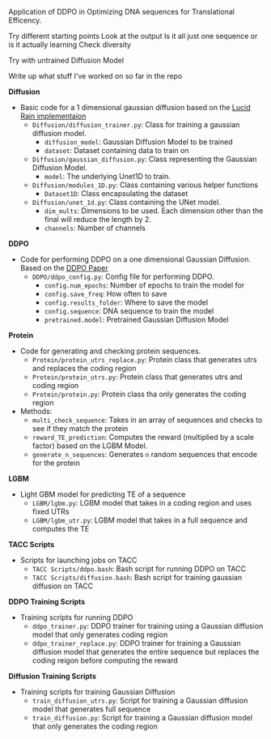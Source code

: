 Application of DDPO in Optimizing DNA sequences for Translational Efficency. 

Try different starting points
Look at the output
	Is it all just one sequence or is it actually learning
	Check diversity

Try with untrained Diffusion Model

Write up what stuff I've worked on so far in the repo


**Diffusion**
- Basic code for a 1 dimensional gaussian diffusion based on the [Lucid Rain implementaion](1)
    - `Diffusion/diffusion_trainer.py`: Class for training a gaussian diffusion model. 
        - `diffusion_model`: Gaussian Diffusion Model to be trained
        - `dataset`: Dataset containing data to train on
    - `Diffusion/gaussian_diffusion.py`: Class representing the Gaussian Diffusion Model.
        - `model`: The underlying Unet1D to train.
    - `Diffusion/modules_1D.py`: Class containing various helper functions
        - `Dataset1D`: Class encapsulating the dataset
    - `Diffusion/unet_1d.py`: Class containing the UNet model. 
        - `dim_mults`: Dimensions to be used. Each dimension other than the final will reduce the length by 2.
        - `channels`: Number of channels

**DDPO**
- Code for performing DDPO on a one dimensional Gaussian Diffusion. Based on the [DDPO Paper](2)
    - `DDPO/ddpo_config.py`: Config file for performing DDPO.
        - `config.num_epochs`: Number of epochs to train the model for
        - `config.save_freq`: How often to save
        - `config.results_folder`: Where to save the model
        - `config.sequence`: DNA sequence to train the model
        - `pretrained.model`: Pretrained Gaussian Diffusion Model

**Protein**
- Code for generating and checking protein sequences.
    - `Protein/protein_utrs_replace.py`: Protein class that generates utrs and replaces the coding region
    - `Protein/protein_utrs.py`: Protein class that generates utrs and coding region
    - `Protein/protein.py`: Protein class tha only generates the coding region
- Methods:
    - `multi_check_sequence`: Takes in an array of sequences and checks to see if they match the protein
    - `reward_TE_prediction`: Computes the reward (multiplied by a scale factor) based on the LGBM Model.
    - `generate_n_sequences`: Generates `n` random sequences that encode for the protein

**LGBM**
- Light GBM model for predicting TE of a sequence
    - `LGBM/lgbm.py`: LGBM model that takes in a coding region and uses fixed UTRs
    - `LGBM/lgbm_utr.py`: LGBM model that takes in a full sequence and computes the TE

**TACC Scripts**
- Scripts for launching jobs on TACC
    - `TACC Scripts/ddpo.bash`: Bash script for running DDPO on TACC
    - `TACC Scripts/diffusion.bash`: Bash script for training gaussian diffusion on TACC

**DDPO Training Scripts**
- Training scripts for running DDPO
    - `ddpo_trainer.py`: DDPO trainer for training using a Gaussian diffusion model that only generates coding region
    - `ddpo_trainer_replace.py`: DDPO trainer for training a Gaussian diffusion model that generates the entire sequence but replaces the coding reigon before computing the reward

**Diffusion Training Scripts**
- Training scripts for training Gaussian Diffusion
    - `train_diffusion_utrs.py`: Script for training a Gaussian diffusion model that generates full sequence
    - `train_diffusion.py`: Script for training a Gaussian diffusion model that only generates the coding region

[1]: https://github.com/lucidrains/denoising-diffusion-pytorch/blob/main/denoising_diffusion_pytorch/denoising_diffusion_pytorch_1d.py
[2]: https://rl-diffusion.github.io/
